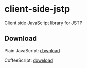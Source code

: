 client-side-jstp
================

Client side JavaScript library for JSTP

Download
--------

Plain JavaScript: [download](https://raw.github.com/Fetcher/client-side-jstp/master/js/jstp.js)

CoffeeScript: [download](https://raw.github.com/Fetcher/client-side-jstp/master/coffee/jstp.coffee)